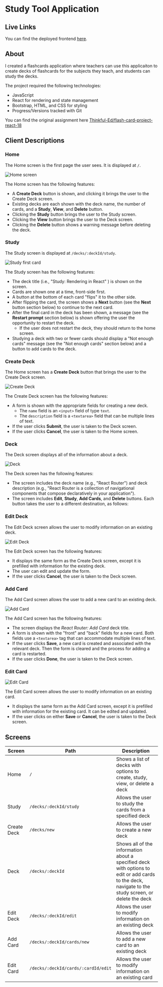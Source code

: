 # Study Tool Application

## Live Links
You can find the deployed frontend [here](https://flashcards-ll46.onrender.com/).

## About
I created a flashcards application where teachers can use this applicaiton to create decks of flashcards for the subjects they teach, and students can study the decks. 

The project required the following technologies: 
* JavaScript
* React for rendering and state management
* Bootstrap, HTML, and CSS for styling
* Progress/Versions tracked with Git

You can find the original assignment here [Thinkful-Ed/flash-card-project-react-18](https://github.com/Thinkful-Ed/flash-card-project-react-18)

## Client Descriptions

### Home
The Home screen is the first page the user sees. It is displayed at `/`.

![Home screen](https://res.cloudinary.com/strive/image/upload/w_1000,h_1000,c_limit/8ad6e17b7d849280a619e4bb69c26baa-home.png)

The Home screen has the following features:

* A **Create Deck** button is shown, and clicking it brings the user to the Create Deck screen.
* Existing decks are each shown with the deck name, the number of cards, and a **Study**, **View**, and **Delete** button.
* Clicking the **Study** button brings the user to the Study screen.
* Clicking the **View** button brings the user to the Deck screen.
* Clicking the **Delete** button shows a warning message before deleting the deck.

### Study

The Study screen is displayed at `/decks/:deckId/study`.

![Study first card](https://res.cloudinary.com/strive/image/upload/w_1000,h_1000,c_limit/e5adaf57aef5e38f4dcd8e7efd0a5dc9-study-first-card.png)

The Study screen has the following features:
- The deck title (i.e., "Study: Rendering in React" ) is shown on the screen.
- Cards are shown one at a time, front-side first.
- A button at the bottom of each card "flips" it to the other side.
- After flipping the card, the screen shows a **Next** button (see the **Next** button section below) to continue to the next card.
- After the final card in the deck has been shown, a message (see the **Restart prompt** section below) is shown offering the user the opportunity to restart the deck.
  - If the user does not restart the deck, they should return to the home screen.
- Studying a deck with two or fewer cards should display a "Not enough cards" message (see the "Not enough cards" section below) and a button to add cards to the deck.

### Create Deck

The Home screen has a **Create Deck** button that brings the user to the Create Deck screen.

![Create Deck](https://res.cloudinary.com/strive/image/upload/w_1000,h_1000,c_limit/c5806a5777aa468623767d8fa4fa8fe8-deck-create.png)

The Create Deck screen has the following features:
- A form is shown with the appropriate fields for creating a new deck.
  - The `name` field is an `<input>` field of type `text`.
  - The `description` field is a `<textarea>` field that can be multiple lines of text.
- If the user clicks **Submit**, the user is taken to the Deck screen.
- If the user clicks **Cancel**, the user is taken to the Home screen.

### Deck

The Deck screen displays all of the information about a deck.

![Deck](https://res.cloudinary.com/strive/image/upload/w_1000,h_1000,c_limit/f63b8bedaaf37cd8c3245febe6f0275f-deck.png)

The Deck screen has the following features:
- The screen includes the deck name (e.g., "React Router") and deck description (e.g., "React Router is a collection of navigational components that compose declaratively in your application"). 
- The screen includes **Edit**, **Study**, **Add Cards**, and **Delete** buttons. Each button takes the user to a different destination, as follows:

### Edit Deck

The Edit Deck screen allows the user to modify information on an existing deck.


![Edit Deck](https://res.cloudinary.com/strive/image/upload/w_1000,h_1000,c_limit/6c34e4b94ba7e983719eda4aa6f60592-deck-edit.png)

The Edit Deck screen has the following features:
- It displays the same form as the Create Deck screen, except it is prefilled with information for the existing deck.
- The user can edit and update the form.
- If the user clicks **Cancel**, the user is taken to the Deck screen.

### Add Card

The Add Card screen allows the user to add a new card to an existing deck.

![Add Card](https://res.cloudinary.com/strive/image/upload/w_1000,h_1000,c_limit/fcc7dde129ed17b6ee199313e1dbc542-card-add.png)

The Add Card screen has the following features:
- The screen displays the *React Router: Add Card* deck title.
- A form is shown with the "front" and "back" fields for a new card. Both fields use a `<textarea>` tag that can accommodate multiple lines of text.
- If the user clicks **Save**, a new card is created and associated with the relevant deck. Then the form is cleared and the process for adding a card is restarted.
- If the user clicks **Done**, the user is taken to the Deck screen.

### Edit Card

![Edit Card](https://res.cloudinary.com/strive/image/upload/w_1000,h_1000,c_limit/cd6a1f07574bf8544b0a30d45020a274-card-edit.png)

The Edit Card screen allows the user to modify information on an existing card.
- It displays the same form as the Add Card screen, except it is prefilled with information for the existing card. It can be edited and updated.
- If the user clicks on either **Save** or **Cancel**, the user is taken to the Deck screen.

## Screens
| Screen | Path | Description |
| ------| -------------------------------------- | -----------------------------------------------|
| Home | `/` | Shows a list of decks with options to create, study, view, or delete a deck |
| Study | `/decks/:deckId/study`| Allows the user to study the cards from a specified deck |
| Create Deck | `/decks/new` | Allows the user to create a new deck | 
| Deck | `/decks/:deckId` | Shows all of the information about a specified deck with options to edit or add cards to the deck, navigate to the study screen, or delete the deck |
| Edit Deck | `/decks/:deckId/edit` | Allows the user to modify information on an existing deck
| Add Card | `/decks/:deckId/cards/new` | Allows the user to add a new card to an existing deck
| Edit Card | `/decks/:deckId/cards/:cardId/edit` |  Allows the user to modify information on an existing card
